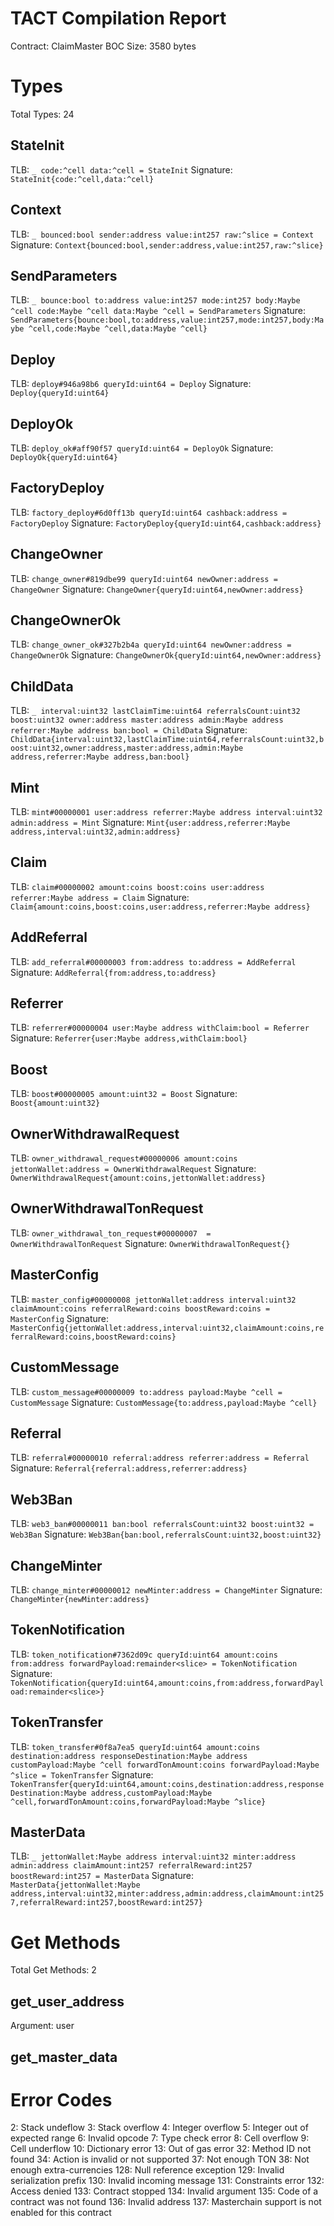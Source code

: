 # TACT Compilation Report
Contract: ClaimMaster
BOC Size: 3580 bytes

# Types
Total Types: 24

## StateInit
TLB: `_ code:^cell data:^cell = StateInit`
Signature: `StateInit{code:^cell,data:^cell}`

## Context
TLB: `_ bounced:bool sender:address value:int257 raw:^slice = Context`
Signature: `Context{bounced:bool,sender:address,value:int257,raw:^slice}`

## SendParameters
TLB: `_ bounce:bool to:address value:int257 mode:int257 body:Maybe ^cell code:Maybe ^cell data:Maybe ^cell = SendParameters`
Signature: `SendParameters{bounce:bool,to:address,value:int257,mode:int257,body:Maybe ^cell,code:Maybe ^cell,data:Maybe ^cell}`

## Deploy
TLB: `deploy#946a98b6 queryId:uint64 = Deploy`
Signature: `Deploy{queryId:uint64}`

## DeployOk
TLB: `deploy_ok#aff90f57 queryId:uint64 = DeployOk`
Signature: `DeployOk{queryId:uint64}`

## FactoryDeploy
TLB: `factory_deploy#6d0ff13b queryId:uint64 cashback:address = FactoryDeploy`
Signature: `FactoryDeploy{queryId:uint64,cashback:address}`

## ChangeOwner
TLB: `change_owner#819dbe99 queryId:uint64 newOwner:address = ChangeOwner`
Signature: `ChangeOwner{queryId:uint64,newOwner:address}`

## ChangeOwnerOk
TLB: `change_owner_ok#327b2b4a queryId:uint64 newOwner:address = ChangeOwnerOk`
Signature: `ChangeOwnerOk{queryId:uint64,newOwner:address}`

## ChildData
TLB: `_ interval:uint32 lastClaimTime:uint64 referralsCount:uint32 boost:uint32 owner:address master:address admin:Maybe address referrer:Maybe address ban:bool = ChildData`
Signature: `ChildData{interval:uint32,lastClaimTime:uint64,referralsCount:uint32,boost:uint32,owner:address,master:address,admin:Maybe address,referrer:Maybe address,ban:bool}`

## Mint
TLB: `mint#00000001 user:address referrer:Maybe address interval:uint32 admin:address = Mint`
Signature: `Mint{user:address,referrer:Maybe address,interval:uint32,admin:address}`

## Claim
TLB: `claim#00000002 amount:coins boost:coins user:address referrer:Maybe address = Claim`
Signature: `Claim{amount:coins,boost:coins,user:address,referrer:Maybe address}`

## AddReferral
TLB: `add_referral#00000003 from:address to:address = AddReferral`
Signature: `AddReferral{from:address,to:address}`

## Referrer
TLB: `referrer#00000004 user:Maybe address withClaim:bool = Referrer`
Signature: `Referrer{user:Maybe address,withClaim:bool}`

## Boost
TLB: `boost#00000005 amount:uint32 = Boost`
Signature: `Boost{amount:uint32}`

## OwnerWithdrawalRequest
TLB: `owner_withdrawal_request#00000006 amount:coins jettonWallet:address = OwnerWithdrawalRequest`
Signature: `OwnerWithdrawalRequest{amount:coins,jettonWallet:address}`

## OwnerWithdrawalTonRequest
TLB: `owner_withdrawal_ton_request#00000007  = OwnerWithdrawalTonRequest`
Signature: `OwnerWithdrawalTonRequest{}`

## MasterConfig
TLB: `master_config#00000008 jettonWallet:address interval:uint32 claimAmount:coins referralReward:coins boostReward:coins = MasterConfig`
Signature: `MasterConfig{jettonWallet:address,interval:uint32,claimAmount:coins,referralReward:coins,boostReward:coins}`

## CustomMessage
TLB: `custom_message#00000009 to:address payload:Maybe ^cell = CustomMessage`
Signature: `CustomMessage{to:address,payload:Maybe ^cell}`

## Referral
TLB: `referral#00000010 referral:address referrer:address = Referral`
Signature: `Referral{referral:address,referrer:address}`

## Web3Ban
TLB: `web3_ban#00000011 ban:bool referralsCount:uint32 boost:uint32 = Web3Ban`
Signature: `Web3Ban{ban:bool,referralsCount:uint32,boost:uint32}`

## ChangeMinter
TLB: `change_minter#00000012 newMinter:address = ChangeMinter`
Signature: `ChangeMinter{newMinter:address}`

## TokenNotification
TLB: `token_notification#7362d09c queryId:uint64 amount:coins from:address forwardPayload:remainder<slice> = TokenNotification`
Signature: `TokenNotification{queryId:uint64,amount:coins,from:address,forwardPayload:remainder<slice>}`

## TokenTransfer
TLB: `token_transfer#0f8a7ea5 queryId:uint64 amount:coins destination:address responseDestination:Maybe address customPayload:Maybe ^cell forwardTonAmount:coins forwardPayload:Maybe ^slice = TokenTransfer`
Signature: `TokenTransfer{queryId:uint64,amount:coins,destination:address,responseDestination:Maybe address,customPayload:Maybe ^cell,forwardTonAmount:coins,forwardPayload:Maybe ^slice}`

## MasterData
TLB: `_ jettonWallet:Maybe address interval:uint32 minter:address admin:address claimAmount:int257 referralReward:int257 boostReward:int257 = MasterData`
Signature: `MasterData{jettonWallet:Maybe address,interval:uint32,minter:address,admin:address,claimAmount:int257,referralReward:int257,boostReward:int257}`

# Get Methods
Total Get Methods: 2

## get_user_address
Argument: user

## get_master_data

# Error Codes
2: Stack undeflow
3: Stack overflow
4: Integer overflow
5: Integer out of expected range
6: Invalid opcode
7: Type check error
8: Cell overflow
9: Cell underflow
10: Dictionary error
13: Out of gas error
32: Method ID not found
34: Action is invalid or not supported
37: Not enough TON
38: Not enough extra-currencies
128: Null reference exception
129: Invalid serialization prefix
130: Invalid incoming message
131: Constraints error
132: Access denied
133: Contract stopped
134: Invalid argument
135: Code of a contract was not found
136: Invalid address
137: Masterchain support is not enabled for this contract